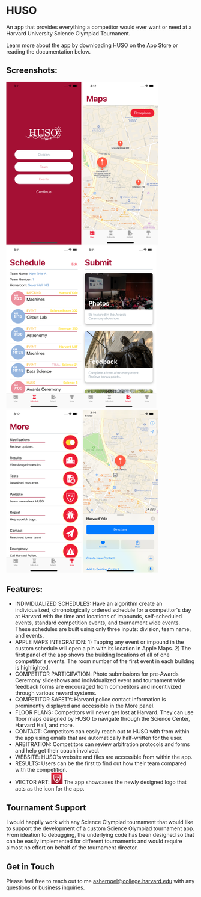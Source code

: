 # HUSO

An app that provides everything a competitor would ever want or need at a Harvard University Science Olympiad Tournanent. 

Learn more about the app by downloading HUSO on the App Store or reading the documentation below. 

## Screenshots: 

<img src="/Images/login.png" alt="Default Login Screen" width="200"/> <img src="/Images/maps.png" alt="Individualized Map" width="200"/> <img src="/Images/schedule.png" alt="Individualzed Schedule" width="200"/><img src="/Images/submit.png" alt="Submission Options" width="200"/> <img src="/Images/more.png" alt="More Options" width="200"/> <img src="/Images/applemaps.png" alt="Clicking on Events Opens Maps" width="200"/> 

## Features: 

* INDIVIDUALIZED SCHEDULES: Have an algorithm create an individualized, chronologically ordered schedule for a competitor's day at Harvard with the time and locations of impounds, self-scheduled events, standard competition events, and tournament wide events. These schedules are built using only three inputs: division, team name, and events. 
* APPLE MAPS INTEGRATION: 1) Tapping any event or impound in the custom schedule will open a pin with its location in Apple Maps. 2) The first panel of the app shows the building locations of all of one competitor's events. The room number of the first event in each building is highlighted.
* COMPETITOR PARTICIPATION: Photo submissions for pre-Awards Ceremony slideshows and individualized event and tournament wide feedback forms are encouraged from competitors and incentivized through various reward systems. 
* COMPETITOR SAFETY: Harvard police contact information is prominently displayed and accessible in the More panel. 
* FLOOR PLANS: Competitors will never get lost at Harvard. They can use floor maps designed by HUSO to navigate through the Science Center, Harvard Hall, and more. 
* CONTACT: Competitors can easily reach out to HUSO with from within the app using emails that are automatically half-written for the user. 
* ARBITRATION: Competitors can review arbitration protocols and forms and help get their coach involved.  
* WEBSITE: HUSO's website and files are accessible from within the app. 
* RESULTS: Users can be the first to find out how their team compared with the competition. 
* VECTOR ART: <img src="/Images/logo.jpg" alt="HUSO Logo" width="30"/> The app showcases the newly designed logo that acts as the icon for the app.


## Tournament Support

I would happily work with any Science Olympiad tournament that would like to support the development of a custom Science Olympiad tournament app. From ideation to debugging, the underlying code has been designed so that can be easily implemented for different tournaments and would require almost no effort on behalf of the tournament director. 

## Get in Touch

Please feel free to reach out to me [ashernoel@college.harvard.edu](mailto:ashernoel@college.harvard.edu) with any questions or business inquiries. 





